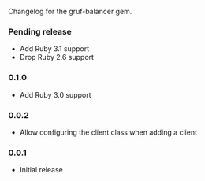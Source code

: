 Changelog for the gruf-balancer gem.

### Pending release

- Add Ruby 3.1 support
- Drop Ruby 2.6 support

### 0.1.0

- Add Ruby 3.0 support

### 0.0.2

- Allow configuring the client class when adding a client

### 0.0.1

- Initial release
